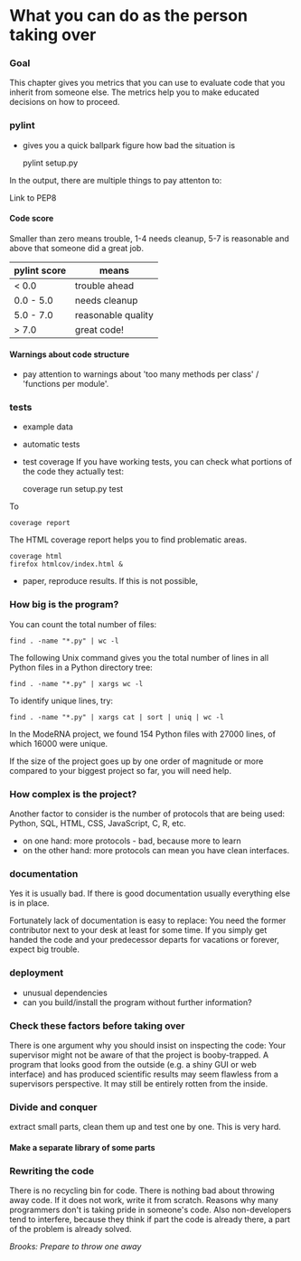 # What you can do as the person taking over

### Goal
This chapter gives you metrics that you can use to evaluate code that you inherit from someone else. The metrics help you to make educated decisions on how to proceed.

### pylint
* gives you a quick ballpark figure how bad the situation is


    pylint setup.py


In the output, there are multiple things to pay attenton to:

Link to PEP8

#### Code score
Smaller than zero means trouble, 1-4 needs cleanup, 5-7 is reasonable and above that someone did a great job.


| pylint score  | means              |
| --------------|--------------------|
| < 0.0         | trouble ahead      |
| 0.0 - 5.0     | needs cleanup      |
| 5.0 - 7.0     | reasonable quality |
| > 7.0         | great code!        |


#### Warnings about code structure
* pay attention to warnings about 'too many methods per class' / 'functions per module'.

### tests
* example data
* automatic tests
* test coverage
If you have working tests, you can check what portions of the code they actually test:

    coverage run setup.py test

To

    coverage report

The HTML coverage report helps you to find problematic areas.

    coverage html
    firefox htmlcov/index.html &

* paper, reproduce results. If this is not possible,


### How big is the program?

You can count the total number of files:

    find . -name "*.py" | wc -l


The following Unix command gives you the total number of lines in all Python files in a Python directory tree:


    find . -name "*.py" | xargs wc -l

To identify unique lines, try:

    find . -name "*.py" | xargs cat | sort | uniq | wc -l

In the ModeRNA project, we found 154 Python files with 27000 lines, of which 16000 were unique.

If the size of the project goes up by one order of magnitude or more compared to your biggest project so far, you will need help.

### How complex is the project?

Another factor to consider is the number of protocols that are being used: Python, SQL, HTML, CSS, JavaScript, C, R, etc.
* on one hand: more protocols - bad, because more to learn
* on the other hand: more protocols can mean you have clean interfaces.

### documentation
Yes it is usually bad. If there is good documentation usually everything else is in place.

Fortunately lack of documentation is easy to replace: You need the former contributor next to your desk at least for some time. If you simply get handed the code and your predecessor departs for vacations or forever, expect big trouble.

### deployment
* unusual dependencies
* can you build/install the program without further information?

### Check these factors before taking over
There is one argument why you should insist on inspecting the code: Your supervisor might not be aware of that the project is booby-trapped. A program that looks good from the outside (e.g. a shiny GUI or web interface) and has produced scientific results may seem flawless from a supervisors perspective. It may still be entirely rotten from the inside.

### Divide and conquer
extract small parts, clean them up and test one by one.
This is very hard.

#### Make a separate library of some parts

### Rewriting the code
There is no recycling bin for code. There is nothing bad about throwing away code. If it does not work, write it from scratch.
Reasons why many programmers don't is taking pride in someone's code. Also non-developers tend to interfere, because they think if part the code is already there, a part of the problem is already solved.

*Brooks: Prepare to throw one away*


